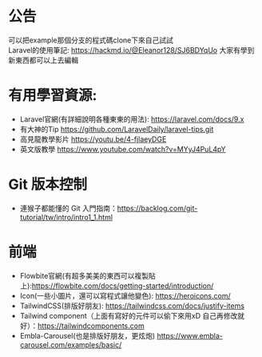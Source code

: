 # 公告
可以把example那個分支的程式碼clone下來自己試試  
Laravel的使用筆記: https://hackmd.io/@Eleanor128/SJ6BDYqUo 大家有學到新東西都可以上去編輯



# 有用學習資源:
* Laravel官網(有詳細說明各種東東的用法): https://laravel.com/docs/9.x
* 有大神的Tip https://github.com/LaravelDaily/laravel-tips.git 
* 高見龍教學影片 https://youtu.be/4-fjlaeyDGE
* 英文版教學 https://www.youtube.com/watch?v=MYyJ4PuL4pY

# Git 版本控制
* 連猴子都能懂的 Git 入門指南：https://backlog.com/git-tutorial/tw/intro/intro1_1.html

# 前端
* Flowbite官網(有超多美美的東西可以複製貼上):https://flowbite.com/docs/getting-started/introduction/
* Icon(一些小圖片，還可以寫程式讓他變色): https://heroicons.com/
* TailwindCSS(排版好朋友): https://tailwindcss.com/docs/justify-items
* Tailwind component（上面有寫好的元件可以偷下來用xD 自己再修改就好）：https://tailwindcomponents.com
* Embla-Carousel(也是排版好朋友，更炫炮) https://www.embla-carousel.com/examples/basic/
